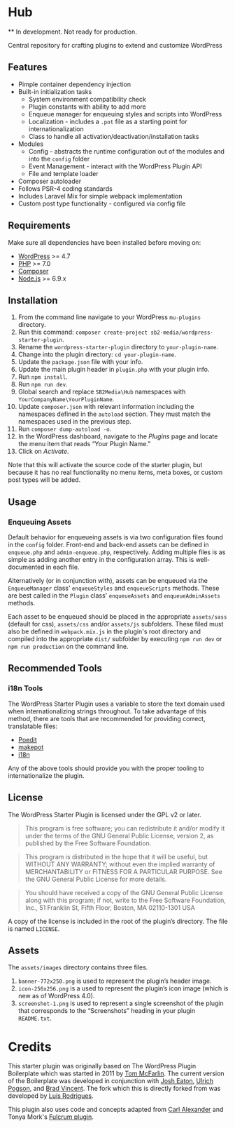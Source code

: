 # Hub

** In development. Not ready for production.

Central repository for crafting plugins to extend and customize WordPress

## Features

* Pimple container dependency injection
* Built-in initialization tasks
   - System environment compatibility check
   - Plugin constants with ability to add more
   - Enqueue manager for enqueuing styles and scripts into WordPress
   - Localization - includes a `.pot` file as a starting point for internationalization
   - Class to handle all activation/deactivation/installation tasks
* Modules
   - Config - abstracts the runtime configuration out of the modules and into the `config` folder
   - Event Management - interact with the WordPress Plugin API
   - File and template loader
* Composer autoloader
* Follows PSR-4 coding standards
* Includes Laravel Mix for simple webpack implementation
* Custom post type functionality - configured via config file

## Requirements

Make sure all dependencies have been installed before moving on:

* [WordPress](https://wordpress.org/) >= 4.7
* [PHP](http://php.net/manual/en/install.php) >= 7.0
* [Composer](https://getcomposer.org/download/)
* [Node.js](http://nodejs.org/) >= 6.9.x

## Installation

1. From the command line navigate to your WordPress `mu-plugins` directory.
2. Run this command: `composer create-project sb2-media/wordpress-starter-plugin`.
3. Rename the `wordpress-starter-plugin` directory to `your-plugin-name`.
3. Change into the plugin directory: `cd your-plugin-name`.
4. Update the `package.json` file with your info.
5. Update the main plugin header in `plugin.php` with your plugin info.
6. Run `npm install`.
7. Run `npm run dev`.
8. Global search and replace `SB2Media\Hub` namespaces with `YourCompanyName\YourPluginName`.
9. Update `composer.json` with relevant information including the namespaces defined in the `autoload` section. They must match the namespaces used in the previous step.
10. Run `composer dump-autoload -o`.
11. In the WordPress dashboard, navigate to the *Plugins* page and locate the menu item that reads “Your Plugin Name.”
12. Click on *Activate.*

Note that this will activate the source code of the starter plugin, but because it has no real functionality no menu items, meta boxes, or custom post types will be added.

## Usage

### Enqueuing Assets

Default behavior for enqueueing assets is via two configuration files found in the `config` folder. Front-end and back-end assets can be defined in `enqueue.php` and `admin-enqueue.php`, respectively. Adding multiple files is as simple as adding another entry in the configuration array. This is well-documented in each file.

Alternatively (or in conjunction with), assets can be enqueued via the `EnqueueManager` class' `enqueueStyles` and `enqueueScripts` methods. These are best called in the `Plugin` class' `enqueueAssets` and `enqueueAdminAssets` methods.

Each asset to be enqueued should be placed in the appropriate `assets/sass` (default for css), `assets/css` and/or `assets/js` subfolders. These filed must also be defined in `webpack.mix.js` in the plugin's root directory and compiled into the appropriate `dist/` subfolder by executing `npm run dev` or `npm run production` on the command line.

## Recommended Tools

### i18n Tools

The WordPress Starter Plugin uses a variable to store the text domain used when internationalizing strings throughout. To take advantage of this method, there are tools that are recommended for providing correct, translatable files:

* [Poedit](http://www.poedit.net/)
* [makepot](http://i18n.svn.wordpress.org/tools/trunk/)
* [i18n](https://github.com/grappler/i18n)

Any of the above tools should provide you with the proper tooling to internationalize the plugin.

## License

The WordPress Starter Plugin is licensed under the GPL v2 or later.

> This program is free software; you can redistribute it and/or modify it under the terms of the GNU General Public License, version 2, as published by the Free Software Foundation.

> This program is distributed in the hope that it will be useful, but WITHOUT ANY WARRANTY; without even the implied warranty of MERCHANTABILITY or FITNESS FOR A PARTICULAR PURPOSE. See the GNU General Public License for more details.

> You should have received a copy of the GNU General Public License along with this program; if not, write to the Free Software Foundation, Inc., 51 Franklin St, Fifth Floor, Boston, MA 02110-1301 USA

A copy of the license is included in the root of the plugin’s directory. The file is named `LICENSE`.

## Assets

The `assets/images` directory contains three files.

1. `banner-772x250.png` is used to represent the plugin’s header image.
2. `icon-256x256.png` is a used to represent the plugin’s icon image (which is new as of WordPress 4.0).
3. `screenshot-1.png` is used to represent a single screenshot of the plugin that corresponds to the “Screenshots” heading in your plugin `README.txt`.

# Credits

This starter plugin was originally based on The WordPress Plugin Boilerplate which was started in 2011 by [Tom McFarlin](http://twitter.com/tommcfarlin/). The current version of the Boilerplate was developed in conjunction with [Josh Eaton](https://twitter.com/jjeaton), [Ulrich Pogson](https://twitter.com/grapplerulrich), and [Brad Vincent](https://twitter.com/themergency). The fork which this is directly forked from was developed by [Luís Rodrigues](https://github.com/goblindegook).

This plugin also uses code and concepts adapted from [Carl Alexander](https://carlalexander.ca/) and Tonya Mork's [Fulcrum plugin](https://github.com/hellofromtonya/Fulcrum).
